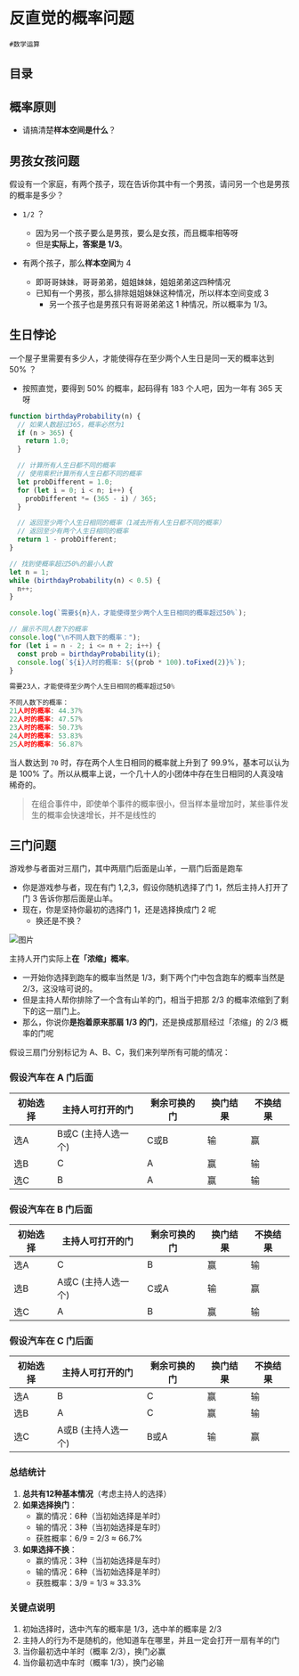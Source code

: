 
# 反直觉的概率问题

`#数学运算` 


## 目录
<!-- toc -->
 ## 概率原则 

- 请搞清楚**样本空间是什么**？

## 男孩女孩问题

假设有一个家庭，有两个孩子，现在告诉你其中有一个男孩，请问另一个也是男孩的概率是多少？

- `1/2`  ？ 
	- 因为另一个孩子要么是男孩，要么是女孩，而且概率相等呀
	- 但是**实际上，答案是 1/3**。

- 有两个孩子，那么**样本空间**为 4
	- 即哥哥妹妹，哥哥弟弟，姐姐妹妹，姐姐弟弟这四种情况
	- 已知有一个男孩，那么排除姐姐妹妹这种情况，所以样本空间变成 3
		- 另一个孩子也是男孩只有哥哥弟弟这 1 种情况，所以概率为 1/3。

## 生日悖论

一个屋子里需要有多少人，才能使得存在至少两个人生日是同一天的概率达到 50% ？ 
- 按照直觉，要得到 50% 的概率，起码得有 183 个人吧，因为一年有 365 天呀

```javascript
function birthdayProbability(n) {
  // 如果人数超过365，概率必然为1
  if (n > 365) {
    return 1.0;
  }

  // 计算所有人生日都不同的概率
  // 使用乘积计算所有人生日都不同的概率
  let probDifferent = 1.0;
  for (let i = 0; i < n; i++) {
    probDifferent *= (365 - i) / 365;
  }

  // 返回至少两个人生日相同的概率（1减去所有人生日都不同的概率）
  // 返回至少有两个人生日相同的概率
  return 1 - probDifferent;
}

// 找到使概率超过50%的最小人数
let n = 1;
while (birthdayProbability(n) < 0.5) {
  n++;
}

console.log(`需要${n}人，才能使得至少两个人生日相同的概率超过50%`);

// 展示不同人数下的概率
console.log("\n不同人数下的概率：");
for (let i = n - 2; i <= n + 2; i++) {
  const prob = birthdayProbability(i);
  console.log(`${i}人时的概率: ${(prob * 100).toFixed(2)}%`);
}

```

```javascript
需要23人，才能使得至少两个人生日相同的概率超过50%

不同人数下的概率：
21人时的概率: 44.37%
22人时的概率: 47.57%
23人时的概率: 50.73%
24人时的概率: 53.83%
25人时的概率: 56.87%

```

当人数达到 `70` 时，存在两个人生日相同的概率就上升到了 99.9%，基本可以认为是 100% 了。所以从概率上说，一个几十人的小团体中存在生日相同的人真没啥稀奇的。

> 在组合事件中，即使单个事件的概率很小，但当样本量增加时，某些事件发生的概率会快速增长，并不是线性的

## 三门问题

游戏参与者面对三扇门，其中两扇门后面是山羊，一扇门后面是跑车

- 你是游戏参与者，现在有门 1,2,3，假设你随机选择了门 1，然后主持人打开了门 3 告诉你那后面是山羊。
- 现在，你是坚持你最初的选择门 1，还是选择换成门 2 呢
	- 换还是不换？

![图片](https://832-1310531898.cos.ap-beijing.myqcloud.com/999.%20Obsidian@832/files/20241120-9.png)

主持人开门实际上**在「浓缩」概率**。
- 一开始你选择到跑车的概率当然是 1/3，剩下两个门中包含跑车的概率当然是 2/3，这没啥可说的。
- 但是主持人帮你排除了一个含有山羊的门，相当于把那 2/3 的概率浓缩到了剩下的这一扇门上。
- 那么，你说你**是抱着原来那扇 1/3 的门**，还是换成那扇经过「浓缩」的 2/3 概率的门呢

假设三扇门分别标记为 A、B、C，我们来列举所有可能的情况：

### 假设汽车在 A 门后面
初始选择 | 主持人可打开的门 | 剩余可换的门 | 换门结果 | 不换结果
---------|-----------------|-------------|----------|----------
选A | B或C (主持人选一个) | C或B | 输 | 赢
选B | C | A | 赢 | 输
选C | B | A | 赢 | 输

### 假设汽车在 B 门后面
| 初始选择 | 主持人可打开的门     | 剩余可换的门 | 换门结果 | 不换结果 |
| ---- | ------------ | ------ | ---- | ---- |
| 选A   | C            | B      | 赢    | 输    |
| 选B   | A或C (主持人选一个) | C或A    | 输    | 赢    |
| 选C   | A            | B      | 赢    | 输    |

### 假设汽车在 C 门后面
初始选择 | 主持人可打开的门 | 剩余可换的门 | 换门结果 | 不换结果
---------|-----------------|-------------|----------|----------
选A | B | C | 赢 | 输
选B | A | C | 赢 | 输
选C | A或B (主持人选一个) | B或A | 输 | 赢

### 总结统计

1. **总共有12种基本情况**（考虑主持人的选择）
2. **如果选择换门**：
   - 赢的情况：6种（当初始选择是羊时）
   - 输的情况：3种（当初始选择是车时）
   - 获胜概率：6/9 = 2/3 ≈ 66.7%
3. **如果选择不换**：
   - 赢的情况：3种（当初始选择是车时）
   - 输的情况：6种（当初始选择是羊时）
   - 获胜概率：3/9 = 1/3 ≈ 33.3%

### 关键点说明

1. 初始选择时，选中汽车的概率是 1/3，选中羊的概率是 2/3
2. 主持人的行为不是随机的，他知道车在哪里，并且一定会打开一扇有羊的门
3. 当你最初选中羊时（概率 2/3），换门必赢
4. 当你最初选中车时（概率 1/3），换门必输


